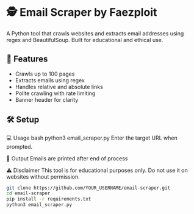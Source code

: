 # 🕵️ Email Scraper by Faezploit

A Python tool that crawls websites and extracts email addresses using regex and BeautifulSoup. Built for educational and ethical use.

## 🚀 Features
- Crawls up to 100 pages
- Extracts emails using regex
- Handles relative and absolute links
- Polite crawling with rate limiting
- Banner header for clarity

## 🛠️ Setup

💻 Usage
bash
python3 email_scraper.py
Enter the target URL when prompted.

📄 Output
Emails are printed after end of process

⚠️ Disclaimer
This tool is for educational purposes only. Do not use it on websites without permission.

```bash
git clone https://github.com/YOUR_USERNAME/email-scraper.git
cd email-scraper
pip install -r requirements.txt
python3 email_scraper.py
